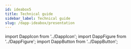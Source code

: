 ```yaml
---
id: ideabox5
title: Technical guide
sidebar_label: Technical guide
slug: /dapp-ideabox/presentation
---
```


import DappIcon from '../DappIcon';
import DappFigure from '../DappFigure';
import DappButton from '../DappButton';
